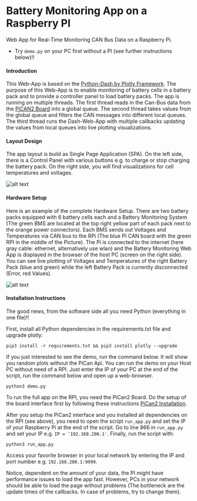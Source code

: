 # Battery Monitoring App on a Raspberry PI
Web App for Real-Time Monitoring CAN Bus Data on a Raspberry Pi.

- Try `demo.py` on your PC first without a PI (see further instructions below)!!

#### Introduction

This Web-App is based on the [Python-Dash by Plotly Framework](https://plot.ly/products/dash/). The purpose of this
Web-App is to enable monitoring of battery cells in a battery pack and to provide a
controller panel to load battery packs. The app is running on multiple threads. The first
thread reads in the Can-Bus data from the [PiCAN2 Board](http://skpang.co.uk/catalog/pican2-canbus-board-for-raspberry-pi-23-p-1475.html) into a global queue. The
second thread takes values from the global queue and filters the CAN messages into
different local queues. The third thread runs the Dash-Web-App with multiple
callbacks updating the values from local queues into live plotting visualizations. 

#### Layout Design

The app layout is build as Single Page Application (SPA). On the left side, there is a Control Panel with various buttons e.g. to charge or stop charging the battery pack. On the right side, you will find visualizations for cell temperatures and voltages.

[image_0]: ./misc/battery_live_sample.png
![alt text][image_0] 

#### Hardware Setup

Here is an example of the complete Hardware Setup. There are two battery packs equipped with 6 battery cells each and a Battery Monitoring System (The green BMS are located at the top right yellow part of each pack next to the orange power connectors). Each BMS sends out Voltages and Temperatures via CAN bus to the RPi (The blue PI CAN board with the green RPI in the middle of the Picture). The Pi is connected to the internet (here gray cable: ethernet, alternatively use wlan) and the Battery Monitoring Web App is displayed in the browser of the host PC (screen on the right side). You can see live plotting of Voltages and Temperatures of the right Battery Pack (blue and green) while the left Battery Pack is currently disconnected (Error, red Values).

[image_1]: ./misc/liveplotting_hw_setup.jpg
![alt text][image_1]

#### Installation Instructions

The good news, from the software side all you need Python (everything in one file)!! 

First, install all Python dependencies in the requirements.txt file and upgrade plotly:
```
pip3 install -r requirements.txt && pip3 install plotly --upgrade 
```
If you just interested to see the demo, run the command below. It will show you random plots without the PiCan Api. You can run the demo on your Host PC without need of a RPI. Just enter the IP of your PC at the end of the script, run the command below and open up a web-browser.
```
python3 demo.py
``` 
To run the full app on the RPI, you need the PiCan2 Board. Do the setup of the board interface first by following these instructions [PiCan2 Installation](https://www.skptechnology.co.uk/pican2-software-installation/).

After you setup the PiCan2 interface and you installed all dependencies on the RPI (see above), you need to open the script `run_app.py` and set the IP of your Raspberry Pi at the end of the script. Go to line 866 in `run_app.py` and set your IP e.g. `IP = '192.168.200.1'`. Finally, run the script with:
```
python3 run_app.py
``` 
Access your favorite browser in your local network by entering the IP and port number e.g. `192.168.200.1:9999`. 

Notice, dependent on the amount of your data, the PI might have performance issues to load the app fast. However, PCs in your network should be able to load the page without problems (The bottleneck are the update times of the callbacks. In case of problems, try to change them).

